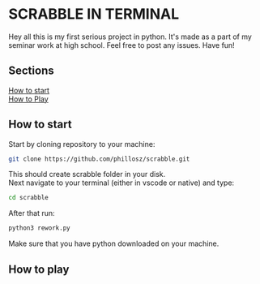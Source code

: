 # SCRABBLE IN TERMINAL

Hey all this is my first serious project in python. It's made as a part of my seminar work at high school. Feel free to post any issues.
Have fun!



## Sections
[How to start](#how-to-start)<br>
[How to Play](#how-to-play)

## How to start


Start by cloning repository to your machine:
```bash git clone 
git clone https://github.com/phillosz/scrabble.git
```
This should create scrabble folder in your disk.<br> 
Next navigate to your terminal (either in vscode or native) and type:
```bash
cd scrabble
```
After that run:
```bash
python3 rework.py
```

Make sure that you have python downloaded on your machine.

## How to play

